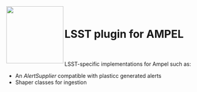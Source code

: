 

<img align="left" src="https://desycloud.desy.de/index.php/s/25EwEzgpyFMd2bC/preview" width="150" height="150"/>  
<br>

# LSST plugin for AMPEL

<br><br>
LSST-specific implementations for Ampel such as:

- An _AlertSupplier_ compatible with plasticc generated alerts
- Shaper classes for ingestion

